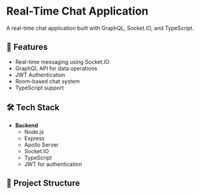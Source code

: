 # Real-Time Chat Application

A real-time chat application built with GraphQL, Socket.IO, and TypeScript.

## 🚀 Features

- Real-time messaging using Socket.IO
- GraphQL API for data operations
- JWT Authentication
- Room-based chat system
- TypeScript support

## 🛠️ Tech Stack

- **Backend**
  - Node.js
  - Express
  - Apollo Server
  - Socket.IO
  - TypeScript
  - JWT for authentication

## 📁 Project Structure 
